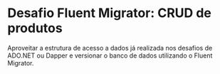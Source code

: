 # Desafio Fluent Migrator: CRUD de produtos

Aproveitar a estrutura de acesso a dados já realizada nos desafios de ADO.NET ou Dapper e versionar o banco de dados utilizando o Fluent Migrator.